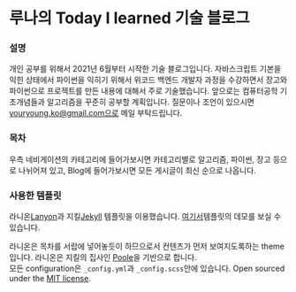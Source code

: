# 루나의 Today I learned 기술 블로그

### 설명 
개인 공부를 위해서 2021년 6월부터 시작한 기술 블로그입니다. 자바스크립트 기본을 익힌 상태에서 파이썬을 익히기 위해서 위코드 백엔드 개발자 과정을 수강하면서 장고와 파이썬으로 프로젝트를 만든 내용에 대해서 주로 기술했습니다. 앞으로는 컴퓨터공학 기초개념들과 알고리즘을 꾸준히 공부할 계획입니다. 질문이나 조언이 있으시면 youryoung.ko@gmail.com으로 메일 부탁드립니다.

### 목차
우측 네비게이션의 카테고리에 들어가보시면 카테고리별로 알고리즘, 파이썬, 장고 등으로 나뉘어져 있고, Blog에 들어가보시면 모든 게시글이 최신 순으로 나옵니다.


### 사용한 템플릿

라니온[Lanyon](https://github.com/poole/lanyon)과 지킬[Jekyll](http://jekyllrb.com) 템플릿을 이용했습니다. [여기서](http://codinfox.github.io)템플릿의 데모를 보실 수 있습니다.  

라니온은 목차를 서랍에 넣어놓듯이 하므으로서 컨텐츠가 먼저 보여지도록하는 theme입니다. 라니온은 지킬의 집사인 [Poole](http://getpoole.com)을 기반으로 합니다.  
모든 configuration은 `_config.yml`과 `_config.scss`안에 있습니다. Open sourced under the [MIT license](LICENSE.md).

